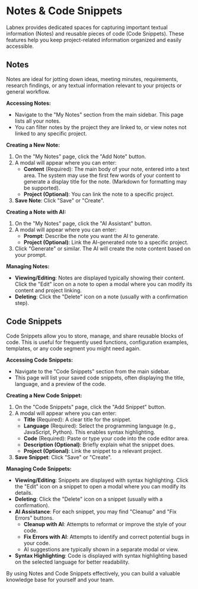 # Notes & Code Snippets

Labnex provides dedicated spaces for capturing important textual information (Notes) and reusable pieces of code (Code Snippets). These features help you keep project-related information organized and easily accessible.

## Notes

Notes are ideal for jotting down ideas, meeting minutes, requirements, research findings, or any textual information relevant to your projects or general workflow.

**Accessing Notes:**
*   Navigate to the "My Notes" section from the main sidebar. This page lists all your notes.
*   You can filter notes by the project they are linked to, or view notes not linked to any specific project.

**Creating a New Note:**
1.  On the "My Notes" page, click the "Add Note" button.
2.  A modal will appear where you can enter:
    *   **Content** (Required): The main body of your note, entered into a text area. The system may use the first few words of your content to generate a display title for the note. (Markdown for formatting may be supported).
    *   **Project (Optional)**: You can link the note to a specific project.
3.  **Save Note**: Click "Save" or "Create".

**Creating a Note with AI:**
1.  On the "My Notes" page, click the "AI Assistant" button.
2.  A modal will appear where you can enter:
    *   **Prompt**: Describe the note you want the AI to generate.
    *   **Project (Optional)**: Link the AI-generated note to a specific project.
3.  Click "Generate" or similar. The AI will create the note content based on your prompt.

**Managing Notes:**
*   **Viewing/Editing**: Notes are displayed typically showing their content. Click the "Edit" icon on a note to open a modal where you can modify its content and project linking.
*   **Deleting**: Click the "Delete" icon on a note (usually with a confirmation step).

## Code Snippets

Code Snippets allow you to store, manage, and share reusable blocks of code. This is useful for frequently used functions, configuration examples, templates, or any code segment you might need again.

**Accessing Code Snippets:**
*   Navigate to the "Code Snippets" section from the main sidebar.
*   This page will list your saved code snippets, often displaying the title, language, and a preview of the code.

**Creating a New Code Snippet:**
1.  On the "Code Snippets" page, click the "Add Snippet" button.
2.  A modal will appear where you can enter:
    *   **Title** (Required): A clear title for the snippet.
    *   **Language** (Required): Select the programming language (e.g., JavaScript, Python). This enables syntax highlighting.
    *   **Code** (Required): Paste or type your code into the code editor area.
    *   **Description (Optional)**: Briefly explain what the snippet does.
    *   **Project (Optional)**: Link the snippet to a relevant project.
3.  **Save Snippet**: Click "Save" or "Create".

**Managing Code Snippets:**
*   **Viewing/Editing**: Snippets are displayed with syntax highlighting. Click the "Edit" icon on a snippet to open a modal where you can modify its details.
*   **Deleting**: Click the "Delete" icon on a snippet (usually with a confirmation).
*   **AI Assistance**: For each snippet, you may find "Cleanup" and "Fix Errors" buttons.
    *   **Cleanup with AI**: Attempts to reformat or improve the style of your code.
    *   **Fix Errors with AI**: Attempts to identify and correct potential bugs in your code.
    *   AI suggestions are typically shown in a separate modal or view.
*   **Syntax Highlighting**: Code is displayed with syntax highlighting based on the selected language for better readability.

By using Notes and Code Snippets effectively, you can build a valuable knowledge base for yourself and your team. 